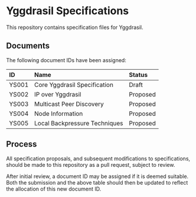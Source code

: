 # Yggdrasil Specifications

This repository contains specification files for Yggdrasil.

## Documents

The following document IDs have been assigned:

| ID    | Name                          | Status   |
|:----- |:----------------------------- |:-------- |
| YS001 | Core Yggdrasil Specification  | Draft    |
| YS002 | IP over Yggdrasil             | Proposed |
| YS003 | Multicast Peer Discovery      | Proposed |
| YS004 | Node Information              | Proposed |
| YS005 | Local Backpressure Techniques | Proposed |

## Process

All specification proposals, and subsequent modifications to specifications,
should be made to this repository as a pull request, subject to review.

After initial review, a document ID may be assigned if it is deemed suitable.
Both the submission and the above table should then be updated to reflect the
allocation of this new document ID.
